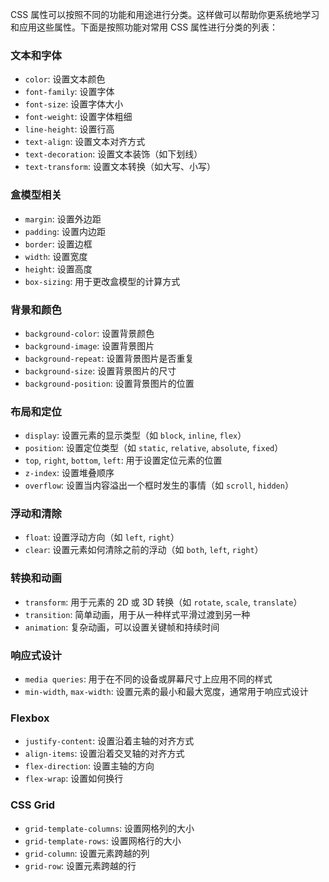 CSS 属性可以按照不同的功能和用途进行分类。这样做可以帮助你更系统地学习和应用这些属性。下面是按照功能对常用 CSS 属性进行分类的列表：

### 文本和字体

- `color`: 设置文本颜色
- `font-family`: 设置字体
- `font-size`: 设置字体大小
- `font-weight`: 设置字体粗细
- `line-height`: 设置行高
- `text-align`: 设置文本对齐方式
- `text-decoration`: 设置文本装饰（如下划线）
- `text-transform`: 设置文本转换（如大写、小写）

### 盒模型相关

- `margin`: 设置外边距
- `padding`: 设置内边距
- `border`: 设置边框
- `width`: 设置宽度
- `height`: 设置高度
- `box-sizing`: 用于更改盒模型的计算方式

### 背景和颜色

- `background-color`: 设置背景颜色
- `background-image`: 设置背景图片
- `background-repeat`: 设置背景图片是否重复
- `background-size`: 设置背景图片的尺寸
- `background-position`: 设置背景图片的位置

### 布局和定位

- `display`: 设置元素的显示类型（如 `block`, `inline`, `flex`）
- `position`: 设置定位类型（如 `static`, `relative`, `absolute`, `fixed`）
- `top`, `right`, `bottom`, `left`: 用于设置定位元素的位置
- `z-index`: 设置堆叠顺序
- `overflow`: 设置当内容溢出一个框时发生的事情（如 `scroll`, `hidden`）

### 浮动和清除

- `float`: 设置浮动方向（如 `left`, `right`）
- `clear`: 设置元素如何清除之前的浮动（如 `both`, `left`, `right`）

### 转换和动画

- `transform`: 用于元素的 2D 或 3D 转换（如 `rotate`, `scale`, `translate`）
- `transition`: 简单动画，用于从一种样式平滑过渡到另一种
- `animation`: 复杂动画，可以设置关键帧和持续时间

### 响应式设计

- `media queries`: 用于在不同的设备或屏幕尺寸上应用不同的样式
- `min-width`, `max-width`: 设置元素的最小和最大宽度，通常用于响应式设计

### Flexbox

- `justify-content`: 设置沿着主轴的对齐方式
- `align-items`: 设置沿着交叉轴的对齐方式
- `flex-direction`: 设置主轴的方向
- `flex-wrap`: 设置如何换行

### CSS Grid

- `grid-template-columns`: 设置网格列的大小
- `grid-template-rows`: 设置网格行的大小
- `grid-column`: 设置元素跨越的列
- `grid-row`: 设置元素跨越的行